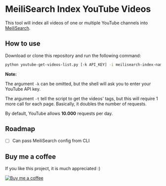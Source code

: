# MeiliSearch Index YouTube Videos

This tool will index all videos of one or multiple YouTube channels into [MeiliSearch](https://www.meilisearch.com).

## How to use

Download or clone this repository and run the following command:

```bash
python youtube-get-videos-list.py [-k API_KEY] -i meilisearch-index-name CHANNEL_ID CHANNEL_ID [-t] -i meilisearch-another-index-name CHANNEL_ID CHANNEL_ID CHANNEL_ID [-t]
```

**Note:**

The argument `-k` can be omitted, but the shell will ask you to enter your YouTube API key.

The argument `-t` tell the script to get the videos' tags, but this will require 1 more call for each page. Basically, it doubles the number of requests.

By default, YouTube allows **10.000** requests per day.

## Roadmap

- [ ] Can pass MeiliSearch config from CLI

## Buy me a coffee

If you like this project, it is much appreciated :)

[![Buy me a coffee](https://img.buymeacoffee.com/api/?url=aHR0cHM6Ly9pbWcuYnV5bWVhY29mZmVlLmNvbS9hcGkvP25hbWU9Q3Jvbm9zODcmc2l6ZT0zMDAmYmctaW1hZ2U9Ym1jJmJhY2tncm91bmQ9ZmY4MTNm&creator=Cronos87&design_code=1&design_color=%23ff813f&slug=cronos87 "Buy me a coffee")](https://www.buymeacoffee.com/cronos87)
